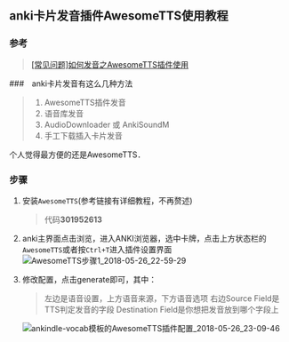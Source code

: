 ## anki卡片发音插件AwesomeTTS使用教程

### 参考
> [[常见问题]如何发音之AwesomeTTS插件使用](https://www.douban.com/group/topic/80062932/)  

###　anki卡片发音有这么几种方法
>1. AwesomeTTS插件发音 
>2. 语音库发音 
>3. AudioDownloader 或 AnkiSoundM 
>4. 手工下载插入卡片发音 

个人觉得最方便的还是AwesomeTTS．

### 步骤
1. 安装`AwesomeTTS`(参考链接有详细教程，不再赘述)
    > 代码**301952613**
2. anki主界面点击浏览，进入ANKI浏览器，选中卡牌，点击上方状态栏的`AwesomeTTS`或者按`Ctrl+T`进入插件设置界面 
![AwesomeTTS步骤1_2018-05-26_22-59-29](http://ww1.sinaimg.cn/large/e2528559gy1frp534mabrj20ko05j74u.jpg)
3. 修改配置，点击generate即可，其中：
    >左边是语音设置，上方语音来源，下方语音选项 
    >右边Source Field是TTS判定发音的字段 
    >Destination Field是你想把发音放到哪个字段上 

    ![ankindle-vocab模板的AwesomeTTS插件配置_2018-05-26_23-09-46](http://ww1.sinaimg.cn/large/e2528559gy1frp59m6uq1j20lt0a5mxc.jpg)